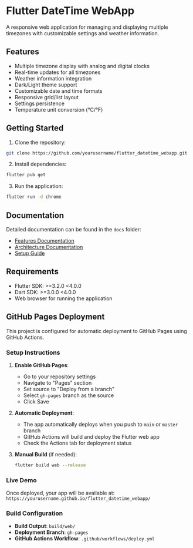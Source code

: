 # Flutter DateTime WebApp

A responsive web application for managing and displaying multiple timezones with customizable settings and weather information.

## Features

- Multiple timezone display with analog and digital clocks
- Real-time updates for all timezones
- Weather information integration
- Dark/Light theme support
- Customizable date and time formats
- Responsive grid/list layout
- Settings persistence
- Temperature unit conversion (°C/°F)

## Getting Started

1. Clone the repository:
```bash
git clone https://github.com/yourusername/flutter_datetime_webapp.git
```

2. Install dependencies:
```bash
flutter pub get
```

3. Run the application:
```bash
flutter run -d chrome
```

## Documentation

Detailed documentation can be found in the `docs` folder:
- [Features Documentation](docs/features/README.md)
- [Architecture Documentation](docs/architecture/README.md)
- [Setup Guide](docs/setup/README.md)

## Requirements

- Flutter SDK: >=3.2.0 <4.0.0
- Dart SDK: >=3.0.0 <4.0.0
- Web browser for running the application

## GitHub Pages Deployment

This project is configured for automatic deployment to GitHub Pages using GitHub Actions.

### Setup Instructions

1. **Enable GitHub Pages**:
   - Go to your repository settings
   - Navigate to "Pages" section
   - Set source to "Deploy from a branch"
   - Select `gh-pages` branch as the source
   - Click Save

2. **Automatic Deployment**:
   - The app automatically deploys when you push to `main` or `master` branch
   - GitHub Actions will build and deploy the Flutter web app
   - Check the Actions tab for deployment status

3. **Manual Build** (if needed):
   ```bash
   flutter build web --release
   ```

### Live Demo

Once deployed, your app will be available at:
`https://yourusername.github.io/flutter_datetime_webapp/`

### Build Configuration

- **Build Output**: `build/web/`
- **Deployment Branch**: `gh-pages`
- **GitHub Actions Workflow**: `.github/workflows/deploy.yml`
